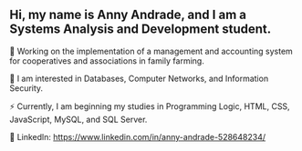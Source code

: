## Hi, my name is Anny Andrade, and I am a Systems Analysis and Development student.

🌱 Working on the implementation of a management and accounting system for cooperatives and associations in family farming.

💬 I am interested in Databases, Computer Networks, and Information Security.

⚡ Currently, I am beginning my studies in Programming Logic, HTML, CSS, JavaScript, MySQL, and SQL Server.

📧 Linkedln: https://www.linkedin.com/in/anny-andrade-528648234/
 

